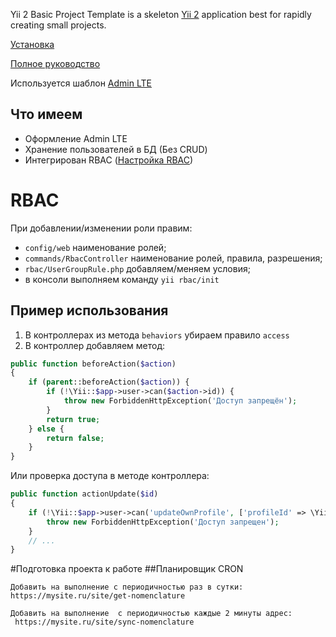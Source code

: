 Yii 2 Basic Project Template is a skeleton [Yii 2](http://www.yiiframework.com/) application best for
rapidly creating small projects.

[Установка](https://www.yiiframework.com/doc-2.0/guide-start-installation.html)

[Полное руководство](https://www.yiiframework.com/doc/guide/2.0)


Используется шаблон [Admin LTE](https://adminlte.io/)

Что имеем
-------------------
- Оформление Admin LTE
- Хранение пользователей в БД (Без CRUD)
- Интегрирован RBAC ([Настройка RBAC](https://habr.com/ru/post/235485/))

# RBAC
При добавлении/изменении роли правим:  
- `config/web` наименование ролей;
- `commands/RbacController` наименование ролей, правила, разрешения;
- `rbac/UserGroupRule.php` добавляем/меняем условия;
- в консоли выполняем команду `yii rbac/init`

## Пример использования
1. В контроллерах из метода `behaviors` убираем правило `access`
2. В контроллер добавляем метод:
```php
public function beforeAction($action)
{
    if (parent::beforeAction($action)) {
        if (!\Yii::$app->user->can($action->id)) {
            throw new ForbiddenHttpException('Доступ запрещён');
        }
        return true;
    } else {
        return false;
    }
}
 ```
 Или проверка доступа в методе контроллера:
 ```php
 public function actionUpdate($id)
 {
     if (!\Yii::$app->user->can('updateOwnProfile', ['profileId' => \Yii::$app->user->id])) {
         throw new ForbiddenHttpException('Доступ запрещен');
     }
     // ...
 } 
 ```
 
 #Подготовка проекта к работе
 ##Планировщик CRON
  ```
  Добавить на выполнение с периодичностью раз в сутки:
  https://mysite.ru/site/get-nomenclature
  
  Добавить на выполнение  с периодичностью каждые 2 минуты адрес:
   https://mysite.ru/site/sync-nomenclature
  ```
 